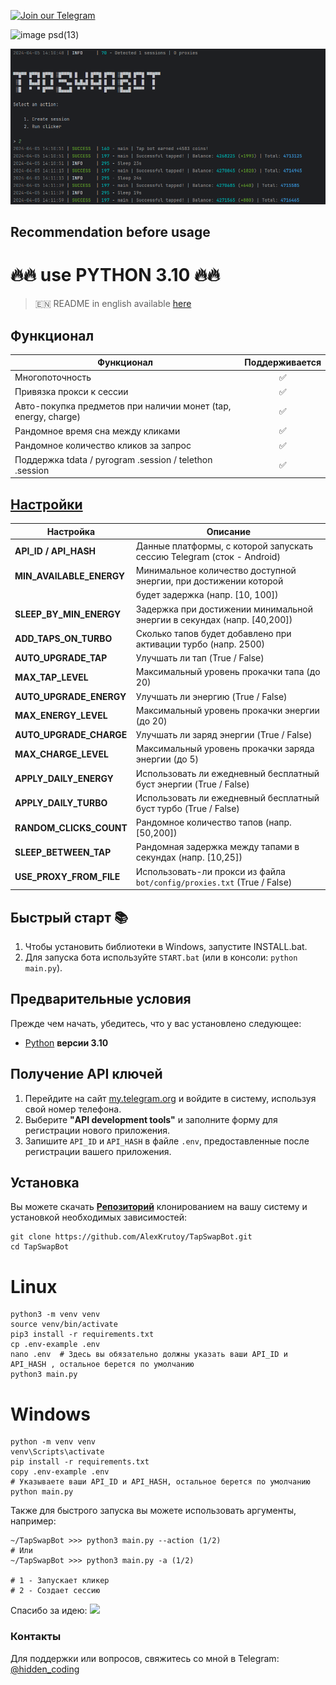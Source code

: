 [![Join our Telegram](https://img.shields.io/badge/Telegram-2CA5E0?style=for-the-badge&logo=telegram&logoColor=white)](https://t.me/hidden_coding)

![image psd(13)](https://github.com/AlexKrutoy/TapSwapBot/assets/73156836/db444c1d-f3ba-47cb-bea7-e8b85f7cd03d)


![img1](.github/images/demo.png)

## Recommendation before usage

# 🔥🔥 use PYTHON 3.10 🔥🔥

> 🇪🇳 README in english available [here](README-EN.md)

## Функционал  
| Функционал                                                     | Поддерживается  |
|----------------------------------------------------------------|:---------------:|
| Многопоточность                                                |        ✅        |
| Привязка прокси к сессии                                       |        ✅        |
| Авто-покупка предметов при наличии монет (tap, energy, charge) |        ✅        |
| Рандомное время сна между кликами                              |        ✅        |
| Рандомное количество кликов за запрос                          |        ✅        |
| Поддержка tdata / pyrogram .session / telethon .session        |        ✅        |


## [Настройки](https://github.com/shamhi/TapSwapBot/blob/main/.env-example)
| Настройка                | Описание                                                                                    |
|--------------------------|---------------------------------------------------------------------------------------------|
| **API_ID / API_HASH**    | Данные платформы, с которой запускать сессию Telegram (сток - Android)                      |
| **MIN_AVAILABLE_ENERGY** | Минимальное количество доступной энергии, при достижении которой                            |
|                          | будет задержка (напр. [10, 100])                                                            |                                   
| **SLEEP_BY_MIN_ENERGY**  | Задержка при достижении минимальной энергии в секундах (напр. [40,200])                     |
| **ADD_TAPS_ON_TURBO**    | Сколько тапов будет добавлено при активации турбо (напр. 2500)                              |
| **AUTO_UPGRADE_TAP**     | Улучшать ли тап (True / False)                                                              |
| **MAX_TAP_LEVEL**        | Максимальный уровень прокачки тапа (до 20)                                                  |
| **AUTO_UPGRADE_ENERGY**  | Улучшать ли энергию (True / False)                                                          |
| **MAX_ENERGY_LEVEL**     | Максимальный уровень прокачки энергии (до 20)                                               |
| **AUTO_UPGRADE_CHARGE**  | Улучшать ли заряд энергии (True / False)                                                    |
| **MAX_CHARGE_LEVEL**     | Максимальный уровень прокачки заряда энергии (до 5)                                         |
| **APPLY_DAILY_ENERGY**   | Использовать ли ежедневный бесплатный буст энергии (True / False)                           |
| **APPLY_DAILY_TURBO**    | Использовать ли ежедневный бесплатный буст турбо (True / False)                             |
| **RANDOM_CLICKS_COUNT**  | Рандомное количество тапов (напр. [50,200])                                                 |
| **SLEEP_BETWEEN_TAP**    | Рандомная задержка между тапами в секундах (напр. [10,25])                                  |
| **USE_PROXY_FROM_FILE**  | Использовать-ли прокси из файла `bot/config/proxies.txt` (True / False)                     |

## Быстрый старт 📚
1. Чтобы установить библиотеки в Windows, запустите INSTALL.bat.
2. Для запуска бота используйте `START.bat` (или в консоли: `python main.py`).

## Предварительные условия
Прежде чем начать, убедитесь, что у вас установлено следующее:
- [Python](https://www.python.org/downloads/) **версии 3.10**

## Получение API ключей
1. Перейдите на сайт [my.telegram.org](https://my.telegram.org) и войдите в систему, используя свой номер телефона.
2. Выберите **"API development tools"** и заполните форму для регистрации нового приложения.
3. Запишите `API_ID` и `API_HASH` в файле `.env`, предоставленные после регистрации вашего приложения.

## Установка
Вы можете скачать [**Репозиторий**](https://github.com/AlexKrutoy/TapSwapBot) клонированием на вашу систему и установкой необходимых зависимостей:
```shell
git clone https://github.com/AlexKrutoy/TapSwapBot.git
cd TapSwapBot
```

# Linux
```shell
python3 -m venv venv
source venv/bin/activate
pip3 install -r requirements.txt
cp .env-example .env
nano .env  # Здесь вы обязательно должны указать ваши API_ID и API_HASH , остальное берется по умолчанию
python3 main.py
```

# Windows
```shell
python -m venv venv
venv\Scripts\activate
pip install -r requirements.txt
copy .env-example .env
# Указываете ваши API_ID и API_HASH, остальное берется по умолчанию
python main.py
```

Также для быстрого запуска вы можете использовать аргументы, например:
```shell
~/TapSwapBot >>> python3 main.py --action (1/2)
# Или
~/TapSwapBot >>> python3 main.py -a (1/2)

# 1 - Запускает кликер
# 2 - Создает сессию
```


Спасибо за идею:
[<img src="https://img.shields.io/badge/Telegram-%40shamhi-orange">](https://t.me/sho6ot)



### Контакты

Для поддержки или вопросов, свяжитесь со мной в Telegram: [@hidden_coding](https://t.me/hidden_coding)
